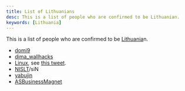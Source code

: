 ```yaml
---
title: List of Lithuanians
desc: This is a list of people who are confirmed to be Lithuanian.
keywords: [Lithuania]
---
```


This is a list of people who are confirmed to be [Lithuania]n.

* [domi9]
* [dima_wallhacks]
* [Linux], see [this tweet](https://x.com/Iinux/status/1702571514086740034).
* [NISLT]/siN
* [yabujin]
* [ASBusinessMagnet]

[Lithuania]: https://en.wikipedia.org/wiki/Lithuania
[domi9]: https://www.youtube.com/@diningroom9
[dima_wallhacks]: https://www.youtube.com/@dima_aimbots
[Linux]: https://x.com/Iinux
[NISLT]: https://www.youtube.com/@NISLT
[yabujin]: https://www.reddit.com/r/YABUJIN/comments/143qrpj/who_the_fuck_is_yabujin/
[ASBusinessMagnet]: https://hitlerparody.fandom.com/wiki/ASBusinessMagnet
